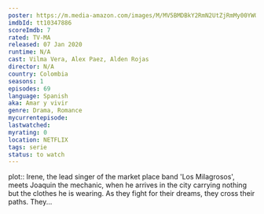 ```yaml
---
poster: https://m.media-amazon.com/images/M/MV5BMDBkY2RmN2UtZjRmMy00YWQ4LTlhYmEtOTUzNTY5YzY0Y2ZjXkEyXkFqcGdeQXVyMzM0NTc2MTE@._V1_SX300.jpg
imdbId: tt10347886
scoreImdb: 7
rated: TV-MA
released: 07 Jan 2020
runtime: N/A
cast: Vilma Vera, Alex Paez, Alden Rojas
director: N/A
country: Colombia
seasons: 1
episodes: 69
language: Spanish
aka: Amar y vivir
genre: Drama, Romance
mycurrentepisode: 
lastwatched: 
myrating: 0
location: NETFLIX
tags: serie
status: to watch
---
```


plot:: Irene, the lead singer of the market place band 'Los Milagrosos', meets Joaquin the mechanic, when he arrives in the city carrying nothing but the clothes he is wearing. As they fight for their dreams, they cross their paths. They...